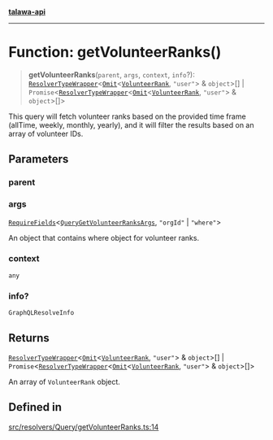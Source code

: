 [**talawa-api**](../../../../README.md)

***

# Function: getVolunteerRanks()

> **getVolunteerRanks**(`parent`, `args`, `context`, `info`?): [`ResolverTypeWrapper`](../../../../types/generatedGraphQLTypes/type-aliases/ResolverTypeWrapper.md)\<[`Omit`](../../../../types/generatedGraphQLTypes/type-aliases/Omit.md)\<[`VolunteerRank`](../../../../types/generatedGraphQLTypes/type-aliases/VolunteerRank.md), `"user"`\> & `object`\>[] \| `Promise`\<[`ResolverTypeWrapper`](../../../../types/generatedGraphQLTypes/type-aliases/ResolverTypeWrapper.md)\<[`Omit`](../../../../types/generatedGraphQLTypes/type-aliases/Omit.md)\<[`VolunteerRank`](../../../../types/generatedGraphQLTypes/type-aliases/VolunteerRank.md), `"user"`\> & `object`\>[]\>

This query will fetch volunteer ranks based on the provided time frame (allTime, weekly, monthly, yearly),
and it will filter the results based on an array of volunteer IDs.

## Parameters

### parent

### args

[`RequireFields`](../../../../types/generatedGraphQLTypes/type-aliases/RequireFields.md)\<[`QueryGetVolunteerRanksArgs`](../../../../types/generatedGraphQLTypes/type-aliases/QueryGetVolunteerRanksArgs.md), `"orgId"` \| `"where"`\>

An object that contains where object for volunteer ranks.

### context

`any`

### info?

`GraphQLResolveInfo`

## Returns

[`ResolverTypeWrapper`](../../../../types/generatedGraphQLTypes/type-aliases/ResolverTypeWrapper.md)\<[`Omit`](../../../../types/generatedGraphQLTypes/type-aliases/Omit.md)\<[`VolunteerRank`](../../../../types/generatedGraphQLTypes/type-aliases/VolunteerRank.md), `"user"`\> & `object`\>[] \| `Promise`\<[`ResolverTypeWrapper`](../../../../types/generatedGraphQLTypes/type-aliases/ResolverTypeWrapper.md)\<[`Omit`](../../../../types/generatedGraphQLTypes/type-aliases/Omit.md)\<[`VolunteerRank`](../../../../types/generatedGraphQLTypes/type-aliases/VolunteerRank.md), `"user"`\> & `object`\>[]\>

An array of `VolunteerRank` object.

## Defined in

[src/resolvers/Query/getVolunteerRanks.ts:14](https://github.com/Suyash878/talawa-api/blob/095e6964ce2a06c1c30d1acf81b6162203f1db91/src/resolvers/Query/getVolunteerRanks.ts#L14)
